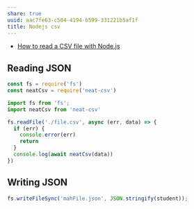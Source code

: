 ```yaml
---
share: true
uuid: aac7fe63-c504-4194-b599-331221b5af1f
title: Nodejs csv
---
```

* [How to read a CSV file with Node.js](https://flaviocopes.com/node-read-csv/)

## Reading JSON

``` javascript
const fs = require('fs')
const neatCsv = require('neat-csv')

import fs from 'fs';
import neatCsv from 'neat-csv'

fs.readFile('./file.csv', async (err, data) => {
  if (err) {
    console.error(err)
    return
  }
  console.log(await neatCsv(data))
})
```

## Writing JSON

``` javascript
fs.writeFileSync('mahFile.json', JSON.stringify(student));
```